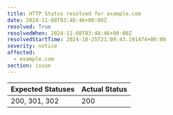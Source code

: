 ```yaml
---
title: HTTP Status resolved for example.com
date: 2024-11-08T03:48:46+00:00Z
resolved: True
resolvedWhen: 2024-11-08T03:48:46+00:00Z
resolvedStartTime: 2024-10-25T21:09:43.191474+00:00
severity: notice
affected:
  - example.com
section: issue
---
```


| Expected Statuses | Actual Status  |
|-------------------|----------------|
| 200, 301, 302 | 200 |

